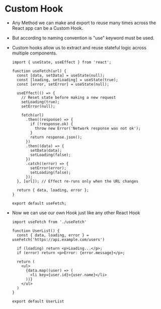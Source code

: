 # Custom Hook

- Any Method we can make and export to reuse many times across the React app can be a Custom Hook.

- But according to naming convention is "use" keyword must be used.
- Custom hooks allow us to extract and reuse stateful logic across multiple components.
  ```
  import { useState, useEffect } from 'react';

  function useFetch(url) {
    const [data, setData] = useState(null);
    const [loading, setLoading] = useState(true);
    const [error, setError] = useState(null);
  
    useEffect(() => {
      // Reset state before making a new request
      setLoading(true);
      setError(null);
  
      fetch(url)
        .then((response) => {
          if (!response.ok) {
            throw new Error('Network response was not ok');
          }
          return response.json();
        })
        .then((data) => {
          setData(data);
          setLoading(false);
        })
        .catch((error) => {
          setError(error);
          setLoading(false);
        });
    }, [url]); // Effect re-runs only when the URL changes
  
    return { data, loading, error };
  }
  
  export default useFetch;
  ```

- Now we can use our own Hook just like any other React Hook
  ```
  import useFetch from './useFetch'

  function UserList() {
    const { data, loading, error } = useFetch('https://api.example.com/users')
  
    if (loading) return <p>Loading...</p>;
    if (error) return <p>Error: {error.message}</p>;
  
    return (
      <ul>
        {data.map((user) => (
          <li key={user.id}>{user.name}</li>
        ))}
      </ul>
    )
  }
  
  export default UserList
  ```

